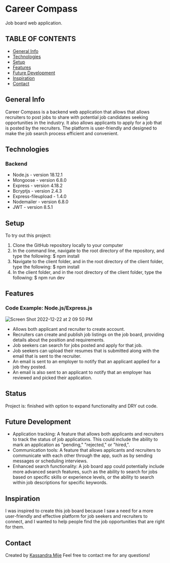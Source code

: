 # Career Compass
Job board web application.

## TABLE OF CONTENTS
- [General Info](#general-info)
- [Technologies](#technologies)
- [Setup](#setup)
- [Features](#features)
- [Future Development](#future-development)
- [Inspiration](#inspiration)
- [Contact](#contact)

## General Info
Career Compass is a backend web application that allows that allows recruiters to post jobs to share with potential job candidates seeking opportunities in the industry. 
It also allows applicants to apply for a job that is posted by the recruiters. The platform is user-friendly and designed to make the job search process efficient and convenient.

## Technologies
### Backend 
 - Node.js - version 18.12.1
 - Mongoose - version 6.8.0
 - Express - version 4.18.2
 - Bcryptjs - version 2.4.3
 - Express-fileupload - 1.4.0
 - Nodemailer - version 6.8.0
 - JWT - version 8.5.1

## Setup
To try out this project:
1. Clone the GitHub repository locally to your computer
2. In the command line, navigate to the root directory of the repository, and type the following: $ npm install
3. Navigate to the client folder, and in the root directory of the client folder, type the following: $ npm install
4. In the client folder, and in the root directory of the client folder, type the following: $ npm run dev

## Features

### Code Example: Node.js/Express.js

![Screen Shot 2022-12-22 at 2 09 50 PM](https://user-images.githubusercontent.com/115439406/209068779-7c4fb168-855b-4f09-900b-eee7b872c521.png)


- Allows both applicant and recruiter to create account.
- Recruiters can create and publish job listings on the job board, providing details about the position and requirements.
- Job seekers can search for jobs posted and apply for that job.
- Job seekers can upload their resumes that is submitted along with the email that is sent to the recruiter.
- An email is sent to an employer to notify that an applicant applied for a job they posted.
- An email is also sent to an applicant to notify that an employer has reviewed and picked their application.

## Status
Project is: finished with option to expand functionality and DRY out code.

## Future Development
- Application tracking: A feature that allows both applicants and recruiters to track the status of job applications. This could include the ability to mark an application as "pending," "rejected," or "hired,".
- Communication tools: A feature that allows applicants and recruiters to communicate with each other through the app, such as by sending messages or scheduling interviews.
- Enhanced search functionality: A job board app could potentially include more advanced search features, such as the ability to search for jobs based on specific skills or experience levels, or the ability to search within job descriptions for specific keywords.

## Inspiration
I was inspired to create this job board because I saw a need for a more user-friendly and effective platform for job seekers and recruiters to connect, and I wanted to help people find the job opportunities that are right for them.

## Contact
Created by [Kassandra Mije][1] Feel free to contact me for any questions!

[1]:https://www.linkedin.com/in/kassandra-mije-394397249/
